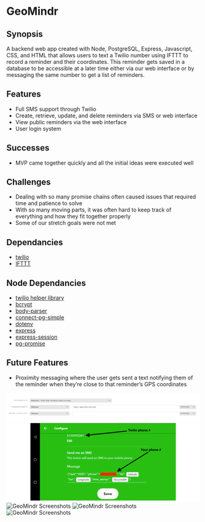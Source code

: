 # GeoMindr

## Synopsis
A backend web app created with Node, PostgreSQL, Express, Javascript, CSS, and HTML that allows users to text a Twilio number using IFTTT to record a reminder and their coordinates. This reminder gets saved in a database to be accessible at a later time either via our web interface or by messaging the same number to get a list of reminders.

## Features
- Full SMS support through Twilio
- Create, retrieve, update, and delete reminders via SMS or web interface
- View public reminders via the web interface
- User login system

## Successes
- MVP came together quickly and all the initial ideas were executed well

## Challenges
- Dealing with so many promise chains often caused issues that required time and patience to solve
- With so many moving parts, it was often hard to keep track of everything and how they fit together properly
- Some of our stretch goals were not met

## Dependancies
- [twilio](https://www.twilio.com/)
- [IFTTT](https://ifttt.com/)
## Node Dependancies
- [twilio helper library](https://www.npmjs.com/package/twilio)
- [bcrypt](https://www.npmjs.com/package/body-parser)
- [body-parser](https://www.npmjs.com/package/bcrypt) 
- [connect-pg-simple](https://www.npmjs.com/package/connect-pg-simple)
- [dotenv](https://www.npmjs.com/package/dotenv)
- [express](https://www.npmjs.com/package/express)
- [express-session](https://www.npmjs.com/package/express-session)
- [pg-promise](https://www.npmjs.com/package/pg-promise)

## Future Features
- Proximity messaging where the user gets sent a text notifying them of the reminder when they’re close to that reminder’s GPS coordinates

![GeoMindr Screenshots](/screenshot1.png)
![GeoMindr Screenshots](/screenshot2.png)
![GeoMindr Screenshots](/screenshot3.png)
![GeoMindr Screenshots](/screenshot4.png)
